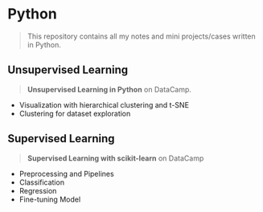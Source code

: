 # Python
> This repository contains all my notes and mini projects/cases written in Python.

## Unsupervised Learning
> **Unsupervised Learning in Python** on DataCamp.
* Visualization with hierarchical clustering and t-SNE
* Clustering for dataset exploration

## Supervised Learning
> **Supervised Learning with scikit-learn** on DataCamp
* Preprocessing and Pipelines
* Classification
* Regression
* Fine-tuning Model
